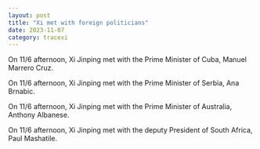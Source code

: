 ```yaml
---
layout: post
title: "Xi met with foreign politicians"
date: 2023-11-07
category: tracexi
---
```


On 11/6 afternoon, Xi Jinping met with the Prime Minister of Cuba, Manuel Marrero Cruz.

On 11/6 afternoon, Xi Jinping met with the Prime Minister of Serbia, Ana Brnabic.

On 11/6 afternoon, Xi Jinping met with the Prime Minister of Australia, Anthony Albanese.

On 11/6 afternoon, Xi Jinping met with the deputy President of South Africa, Paul Mashatile.
